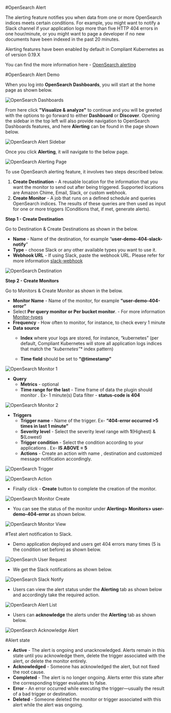 #OpenSearch Alert

The alerting feature notifies you when data from one or more OpenSearch indices meets certain conditions. For example, you might want to notify a Slack channel if your application logs more than five HTTP 404 errors in one hour/minute, or you might want to page a developer if no new documents have been indexed in the past 20 minutes.

Alerting features have been enabled by default in Compliant Kubernetes as of version 0.19.X

You can find the more information here - [OpenSearch alerting](https://opensearch.org/docs/latest/monitoring-plugins/alerting/index/)

#OpenSearch Alert Demo

When you log into **OpenSearch Dashboards**, you will start at the home page as shown below.

![OpenSearch Dashboards](../img/osd-home.png)

From here click **"Visualize & analyze"** to continue and you will be greeted with the options to go forward to either **Dashboard** or **Discover**. Opening the sidebar in the top left will also provide navigation to OpenSearch Dashboards features, and here **Alerting** can be found in the page shown below.

![OpenSearch Alert Sidebar](../img/osd-alerting-sidebar.png)

Once you click  **Alerting**, it will navigate to the below page.

![OpenSearch Alerting Page](../img/alerting-page.png)

To use OpenSearch alerting feature, it involves two steps described below.

1. **Create Destination** - A reusable location for the information that you want the monitor to send out after being triggered. Supported locations are Amazon Chime, Email, Slack, or custom webhook.
2. **Create Monitor** - A job that runs on a defined schedule and queries OpenSearch indices. The results of these queries are then used as input for one or more triggers (Conditions that, if met, generate alerts).

**Step 1 - Create Destination**

Go to Destination & Create Destinations as shown in the below.

-  **Name** - Name of the destination, for example “**user-demo-404-slack-notify**”
-  **Type** - choose Slack or any other available types you want to use it.
-  **Webhook URL** - If using Slack, paste the webhook URL. Please refer for more information [slack-webhook](https://api.slack.com/incoming-webhooks)

![OpenSearch Destination](../img/add-destination.png)

**Step 2 - Create Monitors**

Go to Monitors & Create Monitor as shown in the below.

- **Monitor Name** -  Name of the monitor, for example **“user-demo-404-error”**
- Select **Per query monitor or Per bucket monitor**. - For more information [Monitor-types](https://opensearch.org/docs/latest/monitoring-plugins/alerting/monitors/#create-monitors)
- **Frequency** -  How often to monitor, for instance, to check every 1 minute
- **Data source**
     - **Index**  where your logs are stored, for instance, “kubernetes” (per default, Compliant Kubernetes will store all application logs indices that match the **“kubernetes*”** index pattern)

     - **Time field** should be set to **“@timestamp”**

![OpenSearch Monitor 1](../img/monitor-creation-1.png)

- **Query**
    - **Metrics** - optional
    - **Time range for the last** - Time frame of data the plugin should monitor . Ex-  1 minute(s)
     Data filter - **status-code is 404**

![OpenSearch Monitor 2](../img/monitor-creation-2.png)


- **Triggers**
     - **Trigger name** -  Name of the trigger. Ex- **“404-error occurred >5 times in last 1 minute”**
     - **Severity level** - Select the severity level range with **1**(Highest) & **5**(Lowest)
     - **Trigger condition** - Select the condition according to your applications . Ex- **IS ABOVE = 5**
     - **Actions** - Create an action with name , destination and customized message notification accordingly.

![OpenSearch Trigger](../img/trigger.png)

![OpenSearch Action](../img/action.png)

- Finally click - **Create** button to complete the creation of the monitor.

![OpenSearch Monitor Create](../img/create-monitor-button.png)

- You can see the status of the monitor under **Alerting> Monitors> user-demo-404-error** as shown below.

![OpenSearch Monitor View](../img/monitor-view.png)

#Test alert notification to Slack.

- Demo application deployed and users get 404 errors many times (5 is the condition set before) as shown below.

![OpenSearch User Request](../img/404-user-request.png)

- We get the Slack notifications as shown below.

![OpenSearch Slack Notify](../img/slack-notify.png)

- Users can view the alert status under the **Alerting** tab as shown below and accordingly take the required action.

![OpenSearch Alert List](../img/alert-list.png)

- Users can **acknowledge** the alerts under the **Alerting** tab as shown below.

![OpenSearch Acknowledge Alert](../img/acknowledge-alert.png)

#Alert state

- **Active** - The alert is ongoing and unacknowledged. Alerts remain in this state until you acknowledge them, delete the trigger associated with the alert, or delete the monitor entirely.
- **Acknowledged** - Someone has acknowledged the alert, but not fixed the root cause.
- **Completed** - The alert is no longer ongoing. Alerts enter this state after the corresponding trigger evaluates to false.
- **Error** - An error occurred while executing the trigger—usually the result of a bad trigger or destination.
- **Deleted** - Someone deleted the monitor or trigger associated with this alert while the alert was ongoing.
